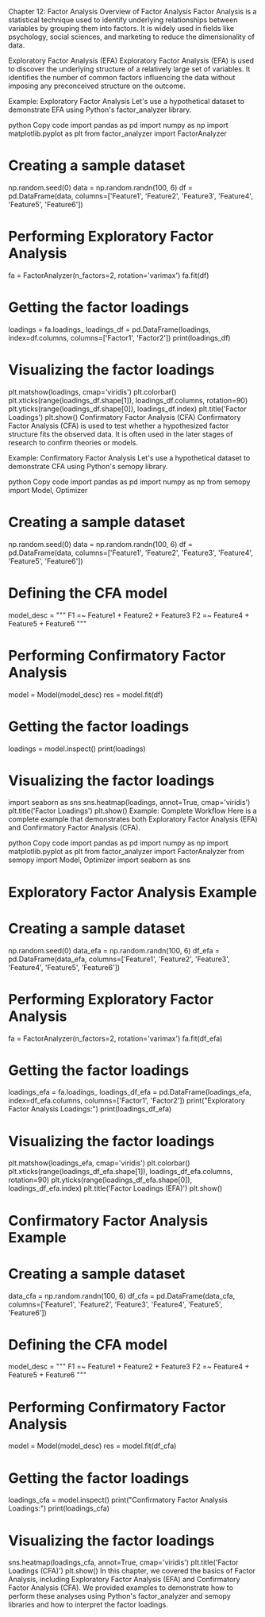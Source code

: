 Chapter 12: Factor Analysis
Overview of Factor Analysis
Factor Analysis is a statistical technique used to identify underlying relationships between variables by grouping them into factors. It is widely used in fields like psychology, social sciences, and marketing to reduce the dimensionality of data.

Exploratory Factor Analysis (EFA)
Exploratory Factor Analysis (EFA) is used to discover the underlying structure of a relatively large set of variables. It identifies the number of common factors influencing the data without imposing any preconceived structure on the outcome.

Example: Exploratory Factor Analysis
Let's use a hypothetical dataset to demonstrate EFA using Python's factor_analyzer library.

python
Copy code
import pandas as pd
import numpy as np
import matplotlib.pyplot as plt
from factor_analyzer import FactorAnalyzer

# Creating a sample dataset
np.random.seed(0)
data = np.random.randn(100, 6)
df = pd.DataFrame(data, columns=['Feature1', 'Feature2', 'Feature3', 'Feature4', 'Feature5', 'Feature6'])

# Performing Exploratory Factor Analysis
fa = FactorAnalyzer(n_factors=2, rotation='varimax')
fa.fit(df)

# Getting the factor loadings
loadings = fa.loadings_
loadings_df = pd.DataFrame(loadings, index=df.columns, columns=['Factor1', 'Factor2'])
print(loadings_df)

# Visualizing the factor loadings
plt.matshow(loadings, cmap='viridis')
plt.colorbar()
plt.xticks(range(loadings_df.shape[1]), loadings_df.columns, rotation=90)
plt.yticks(range(loadings_df.shape[0]), loadings_df.index)
plt.title('Factor Loadings')
plt.show()
Confirmatory Factor Analysis (CFA)
Confirmatory Factor Analysis (CFA) is used to test whether a hypothesized factor structure fits the observed data. It is often used in the later stages of research to confirm theories or models.

Example: Confirmatory Factor Analysis
Let's use a hypothetical dataset to demonstrate CFA using Python's semopy library.

python
Copy code
import pandas as pd
import numpy as np
from semopy import Model, Optimizer

# Creating a sample dataset
np.random.seed(0)
data = np.random.randn(100, 6)
df = pd.DataFrame(data, columns=['Feature1', 'Feature2', 'Feature3', 'Feature4', 'Feature5', 'Feature6'])

# Defining the CFA model
model_desc = """
F1 =~ Feature1 + Feature2 + Feature3
F2 =~ Feature4 + Feature5 + Feature6
"""

# Performing Confirmatory Factor Analysis
model = Model(model_desc)
res = model.fit(df)

# Getting the factor loadings
loadings = model.inspect()
print(loadings)

# Visualizing the factor loadings
import seaborn as sns
sns.heatmap(loadings, annot=True, cmap='viridis')
plt.title('Factor Loadings')
plt.show()
Example: Complete Workflow
Here is a complete example that demonstrates both Exploratory Factor Analysis (EFA) and Confirmatory Factor Analysis (CFA).

python
Copy code
import pandas as pd
import numpy as np
import matplotlib.pyplot as plt
from factor_analyzer import FactorAnalyzer
from semopy import Model, Optimizer
import seaborn as sns

# Exploratory Factor Analysis Example
# Creating a sample dataset
np.random.seed(0)
data_efa = np.random.randn(100, 6)
df_efa = pd.DataFrame(data_efa, columns=['Feature1', 'Feature2', 'Feature3', 'Feature4', 'Feature5', 'Feature6'])

# Performing Exploratory Factor Analysis
fa = FactorAnalyzer(n_factors=2, rotation='varimax')
fa.fit(df_efa)

# Getting the factor loadings
loadings_efa = fa.loadings_
loadings_df_efa = pd.DataFrame(loadings_efa, index=df_efa.columns, columns=['Factor1', 'Factor2'])
print("Exploratory Factor Analysis Loadings:")
print(loadings_df_efa)

# Visualizing the factor loadings
plt.matshow(loadings_efa, cmap='viridis')
plt.colorbar()
plt.xticks(range(loadings_df_efa.shape[1]), loadings_df_efa.columns, rotation=90)
plt.yticks(range(loadings_df_efa.shape[0]), loadings_df_efa.index)
plt.title('Factor Loadings (EFA)')
plt.show()

# Confirmatory Factor Analysis Example
# Creating a sample dataset
data_cfa = np.random.randn(100, 6)
df_cfa = pd.DataFrame(data_cfa, columns=['Feature1', 'Feature2', 'Feature3', 'Feature4', 'Feature5', 'Feature6'])

# Defining the CFA model
model_desc = """
F1 =~ Feature1 + Feature2 + Feature3
F2 =~ Feature4 + Feature5 + Feature6
"""

# Performing Confirmatory Factor Analysis
model = Model(model_desc)
res = model.fit(df_cfa)

# Getting the factor loadings
loadings_cfa = model.inspect()
print("Confirmatory Factor Analysis Loadings:")
print(loadings_cfa)

# Visualizing the factor loadings
sns.heatmap(loadings_cfa, annot=True, cmap='viridis')
plt.title('Factor Loadings (CFA)')
plt.show()
In this chapter, we covered the basics of Factor Analysis, including Exploratory Factor Analysis (EFA) and Confirmatory Factor Analysis (CFA). We provided examples to demonstrate how to perform these analyses using Python's factor_analyzer and semopy libraries and how to interpret the factor loadings.
